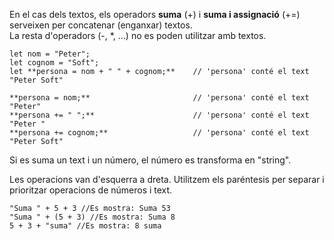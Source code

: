 En el cas dels textos, els operadors **suma** (+) i **suma i assignació** (+=) serveixen per concatenar (enganxar) textos.  
La resta d'operadors (-, *, ...) no es poden utilitzar amb textos.

	let nom = "Peter";  
	let cognom = "Soft";  
	let **persona = nom + " " + cognom;**    // 'persona' conté el text "Peter Soft"  
	  
	**persona = nom;**                       // 'persona' conté el text "Peter"  
	**persona += " ";**                      // 'persona' conté el text "Peter "  
	**persona += cognom;**                   // 'persona' conté el text "Peter Soft"

Si es suma un text i un número, el número es transforma en "string".

Les operacions van d'esquerra a dreta. Utilitzem els paréntesis per separar i prioritzar operacions de números i text.

	"Suma " + 5 + 3 //Es mostra: Suma 53
	"Suma " + (5 + 3) //Es mostra: Suma 8
	5 + 3 + "suma" //Es mostra: 8 suma

